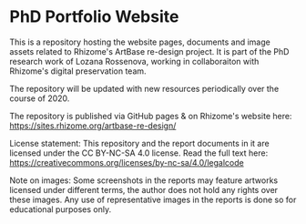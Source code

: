 # PhD Portfolio Website 

This is a repository hosting the website pages, documents and image assets related to Rhizome's ArtBase re-design project. It is part of the PhD research work of Lozana Rossenova, working in collaboraiton with Rhizome's digital preservation team.

The repository will be updated with new resources periodically over the course of 2020.

The repository is published via GitHub pages & on Rhizome's website here: https://sites.rhizome.org/artbase-re-design/

License statement:
This repository and the report documents in it are licensed under the CC BY-NC-SA 4.0 license. Read the full text here: https://creativecommons.org/licenses/by-nc-sa/4.0/legalcode

Note on images: Some screenshots in the reports may feature artworks licensed under different terms, the author does not hold any rights over these images. Any use of representative images in the reports is done so for educational purposes only.
